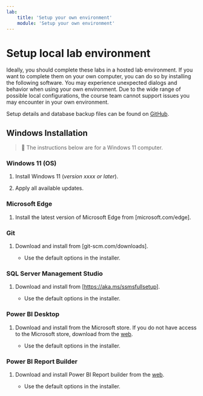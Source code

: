 ```yaml
---
lab:
    title: 'Setup your own environment'
    module: 'Setup your own environment'
---
```


# Setup local lab environment

Ideally, you should complete these labs in a hosted lab environment. If you want to complete them on your own computer, you can do so by installing the following software. You may experience unexpected dialogs and behavior when using your own environment. Due to the wide range of possible local configurations, the course team cannot support issues you may encounter in your own environment.

Setup details and database backup files can be found on [GitHub](https://github.com/MicrosoftLearning/DP-500-Azure-Data-Analyst/tree/main/Allfiles/00-Setup).

## Windows Installation

> &#128221; The instructions below are for a Windows 11 computer.

### Windows 11 (OS)

1. Install Windows 11 (*version xxxx or later*).

2. Apply all available updates.

### Microsoft Edge

1. Install the latest version of Microsoft Edge from [microsoft.com/edge].

### Git

1. Download and install from [git-scm.com/downloads].

    - Use the default options in the installer.

### SQL Server Management Studio

1. Download and install from [https://aka.ms/ssmsfullsetup].

    - Use the default options in the installer.

### Power BI Desktop

1. Download and install from the Microsoft store. If you do not have access to the Microsoft store, download from the [web](https://www.microsoft.com/download/details.aspx?id=58494).

    - Use the default options in the installer.

### Power BI Report Builder

1. Download and install Power BI Report builder from the [web](https://www.microsoft.com/download/details.aspx?id=58158).

    - Use the default options in the installer.
